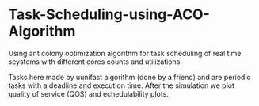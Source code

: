 # Task-Scheduling-using-ACO-Algorithm
Using ant colony optimization algorithm for task scheduling of real time seystems with different cores counts and utilizations.

Tasks here made by uunifast algorithm (done by a friend) and are periodic tasks with a deadline and execution time.
After the simulation we plot quality of service (QOS) and echedulability plots.

